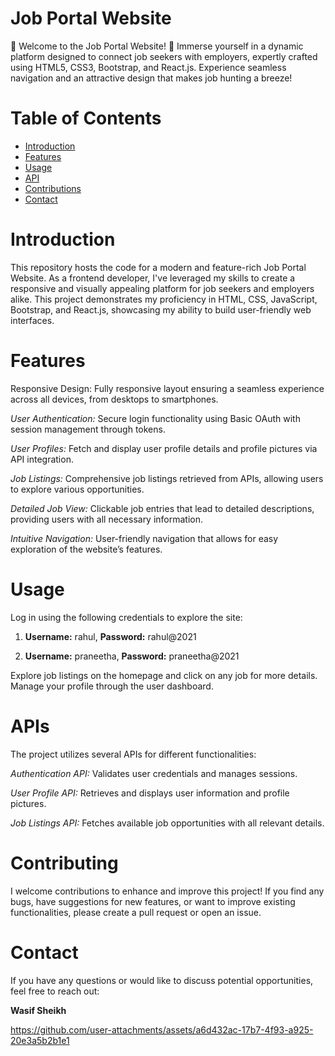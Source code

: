 # Job Portal Website


🎉 Welcome to the Job Portal Website! 🎉 Immerse yourself in a dynamic platform designed to connect job seekers with employers, expertly crafted using HTML5, CSS3, Bootstrap, and React.js. Experience seamless navigation and an attractive design that makes job hunting a breeze!


# Table of Contents
- [Introduction](#introduction)
- [Features](#features)
- [Usage](#usage)
- [API](#api)
- [Contributions](#contributions)
- [Contact](#contact)


# Introduction
This repository hosts the code for a modern and feature-rich Job Portal Website. As a frontend developer, I've leveraged my skills to create a responsive and visually appealing platform for job seekers and employers alike. This project demonstrates my proficiency in HTML, CSS, JavaScript, Bootstrap, and React.js, showcasing my ability to build user-friendly web interfaces.



# Features
Responsive Design: Fully responsive layout ensuring a seamless experience across all devices, from desktops to smartphones.

*User Authentication:* Secure login functionality using Basic OAuth with session management through tokens.

*User Profiles:* Fetch and display user profile details and profile pictures via API integration.

*Job Listings:* Comprehensive job listings retrieved from APIs, allowing users to explore various opportunities.

*Detailed Job View:* Clickable job entries that lead to detailed descriptions, providing users with all necessary information.

*Intuitive Navigation:* User-friendly navigation that allows for easy exploration of the website’s features.


# Usage
Log in using the following credentials to explore the site:

1. **Username:** rahul, **Password:** rahul@2021


2. **Username:** praneetha, **Password:** praneetha@2021

Explore job listings on the homepage and click on any job for more details. Manage your profile through the user dashboard.


# APIs
The project utilizes several APIs for different functionalities:

*Authentication API:* Validates user credentials and manages sessions.

*User Profile API:* Retrieves and displays user information and profile pictures.

*Job Listings API:* Fetches available job opportunities with all relevant details.


# Contributing
I welcome contributions to enhance and improve this project! If you find any bugs, have suggestions for new features, or want to improve existing functionalities, please create a pull request or open an issue.


# Contact
If you have any questions or would like to discuss potential opportunities, feel free to reach out:

**Wasif Sheikh**






https://github.com/user-attachments/assets/a6d432ac-17b7-4f93-a925-20e3a5b2b1e1










